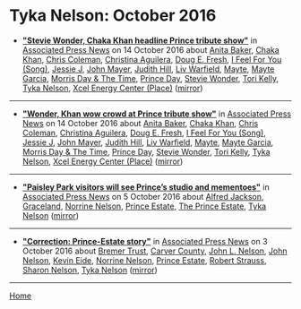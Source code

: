 # Tyka Nelson: October 2016

 - [**"Stevie Wonder, Chaka Khan headline Prince tribute show"**](https://www.apnews.com/776650efcc1b4b3997f8af7b73f4e16c) in [Associated Press News](https://www.apnews.com/) on 14 October 2016 about [Anita Baker](https://bjmdotnet.github.io/pr1nc3/topics/anita-baker/), [Chaka Khan](https://bjmdotnet.github.io/pr1nc3/topics/chaka-khan/), [Chris Coleman](https://bjmdotnet.github.io/pr1nc3/topics/chris-coleman/), [Christina Aguilera](https://bjmdotnet.github.io/pr1nc3/topics/christina-aguilera/), [Doug E. Fresh](https://bjmdotnet.github.io/pr1nc3/topics/doug-e-fresh/), [I Feel For You (Song)](https://bjmdotnet.github.io/pr1nc3/topics/song/i-feel-for-you/), [Jessie J](https://bjmdotnet.github.io/pr1nc3/topics/jessie-j/), [John Mayer](https://bjmdotnet.github.io/pr1nc3/topics/john-mayer/), [Judith Hill](https://bjmdotnet.github.io/pr1nc3/topics/judith-hill/), [Liv Warfield](https://bjmdotnet.github.io/pr1nc3/topics/liv-warfield/), [Mayte](https://bjmdotnet.github.io/pr1nc3/topics/mayte/), [Mayte Garcia](https://bjmdotnet.github.io/pr1nc3/topics/mayte-garcia/), [Morris Day & The Time](https://bjmdotnet.github.io/pr1nc3/topics/morris-day-the-time/), [Prince Day](https://bjmdotnet.github.io/pr1nc3/topics/prince-day/), [Stevie Wonder](https://bjmdotnet.github.io/pr1nc3/topics/stevie-wonder/), [Tori Kelly](https://bjmdotnet.github.io/pr1nc3/topics/tori-kelly/), [Tyka Nelson](https://bjmdotnet.github.io/pr1nc3/topics/tyka-nelson/), [Xcel Energy Center (Place)](https://bjmdotnet.github.io/pr1nc3/topics/place/xcel-energy-center/) ([mirror](https://web.archive.org/web/*/https://www.apnews.com/776650efcc1b4b3997f8af7b73f4e16c))

----

 - [**"Wonder, Khan wow crowd at Prince tribute show"**](https://www.apnews.com/0f0e837095fd4116aaaffee4cf83329b) in [Associated Press News](https://www.apnews.com/) on 14 October 2016 about [Anita Baker](https://bjmdotnet.github.io/pr1nc3/topics/anita-baker/), [Chaka Khan](https://bjmdotnet.github.io/pr1nc3/topics/chaka-khan/), [Chris Coleman](https://bjmdotnet.github.io/pr1nc3/topics/chris-coleman/), [Christina Aguilera](https://bjmdotnet.github.io/pr1nc3/topics/christina-aguilera/), [Doug E. Fresh](https://bjmdotnet.github.io/pr1nc3/topics/doug-e-fresh/), [I Feel For You (Song)](https://bjmdotnet.github.io/pr1nc3/topics/song/i-feel-for-you/), [Jessie J](https://bjmdotnet.github.io/pr1nc3/topics/jessie-j/), [John Mayer](https://bjmdotnet.github.io/pr1nc3/topics/john-mayer/), [Judith Hill](https://bjmdotnet.github.io/pr1nc3/topics/judith-hill/), [Liv Warfield](https://bjmdotnet.github.io/pr1nc3/topics/liv-warfield/), [Mayte](https://bjmdotnet.github.io/pr1nc3/topics/mayte/), [Mayte Garcia](https://bjmdotnet.github.io/pr1nc3/topics/mayte-garcia/), [Morris Day & The Time](https://bjmdotnet.github.io/pr1nc3/topics/morris-day-the-time/), [Prince Day](https://bjmdotnet.github.io/pr1nc3/topics/prince-day/), [Stevie Wonder](https://bjmdotnet.github.io/pr1nc3/topics/stevie-wonder/), [Tori Kelly](https://bjmdotnet.github.io/pr1nc3/topics/tori-kelly/), [Tyka Nelson](https://bjmdotnet.github.io/pr1nc3/topics/tyka-nelson/), [Xcel Energy Center (Place)](https://bjmdotnet.github.io/pr1nc3/topics/place/xcel-energy-center/) ([mirror](https://web.archive.org/web/*/https://www.apnews.com/0f0e837095fd4116aaaffee4cf83329b))

----

 - [**"Paisley Park visitors will see Prince’s studio and mementoes"**](https://apnews.com/27290d0a9516483d9f4c6e9509654af0) in [Associated Press News](https://www.apnews.com/) on 5 October 2016 about [Alfred Jackson](https://bjmdotnet.github.io/pr1nc3/topics/alfred-jackson/), [Graceland](https://bjmdotnet.github.io/pr1nc3/topics/graceland/), [Norrine Nelson](https://bjmdotnet.github.io/pr1nc3/topics/norrine-nelson/), [Prince Estate](https://bjmdotnet.github.io/pr1nc3/topics/prince-estate/), [The Prince Estate](https://bjmdotnet.github.io/pr1nc3/topics/the-prince-estate/), [Tyka Nelson](https://bjmdotnet.github.io/pr1nc3/topics/tyka-nelson/) ([mirror](https://web.archive.org/web/*/https://apnews.com/27290d0a9516483d9f4c6e9509654af0))

----

 - [**"Correction: Prince-Estate story"**](https://apnews.com/1ec7cdd50cfb4cfe849755ee17f32aba) in [Associated Press News](https://www.apnews.com/) on 3 October 2016 about [Bremer Trust](https://bjmdotnet.github.io/pr1nc3/topics/bremer-trust/), [Carver County](https://bjmdotnet.github.io/pr1nc3/topics/carver-county/), [John L. Nelson](https://bjmdotnet.github.io/pr1nc3/topics/john-l-nelson/), [John Nelson](https://bjmdotnet.github.io/pr1nc3/topics/john-nelson/), [Kevin Eide](https://bjmdotnet.github.io/pr1nc3/topics/kevin-eide/), [Norrine Nelson](https://bjmdotnet.github.io/pr1nc3/topics/norrine-nelson/), [Prince Estate](https://bjmdotnet.github.io/pr1nc3/topics/prince-estate/), [Robert Strauss](https://bjmdotnet.github.io/pr1nc3/topics/robert-strauss/), [Sharon Nelson](https://bjmdotnet.github.io/pr1nc3/topics/sharon-nelson/), [Tyka Nelson](https://bjmdotnet.github.io/pr1nc3/topics/tyka-nelson/) ([mirror](https://web.archive.org/web/*/https://apnews.com/1ec7cdd50cfb4cfe849755ee17f32aba))

----

[Home](./)
